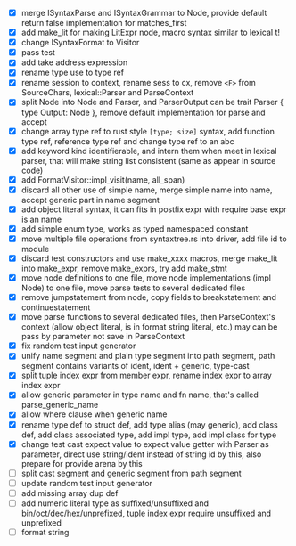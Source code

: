 
- [x] merge ISyntaxParse and ISyntaxGrammar to Node, provide default return false implementation for matches_first
- [x] add make_lit for making LitExpr node, macro syntax similar to lexical t!
- [x] change ISyntaxFormat to Visitor
- [x] pass test
- [x] add take address expression
- [x] rename type use to type ref
- [x] rename session to context, rename sess to cx, remove `<F>` from SourceChars, lexical::Parser and ParseContext
- [x] split Node into Node and Parser, and ParserOutput can be trait Parser { type Output: Node }, remove default implementation for parse and accept
- [x] change array type ref to rust style `[type; size]` syntax, add function type ref, reference type ref and change type ref to an abc
- [x] add keyword kind identifierable, and intern them when meet in lexical parser, that will make string list consistent (same as appear in source code)
- [x] add FormatVisitor::impl_visit(name, all_span)
- [x] discard all other use of simple name, merge simple name into name, accept generic part in name segment
- [x] add object literal syntax, it can fits in postfix expr with require base expr is an name
- [x] add simple enum type, works as typed namespaced constant
- [x] move multiple file operations from syntaxtree.rs into driver, add file id to module
- [x] discard test constructors and use make_xxxx macros, merge make_lit into make_expr, remove make_exprs, try add make_stmt
- [x] move node definitions to one file, move node implementations (impl Node) to one file, move parse tests to several dedicated files
- [x] remove jumpstatement from node, copy fields to breakstatement and continuestatement
- [x] move parse functions to several dedicated files, then ParseContext's context (allow object literal, is in format string literal, etc.) may can be pass by parameter not save in ParseContext
- [x] fix random test input generator
- [x] unify name segment and plain type segment into path segment, path segment contains variants of ident, ident + generic, type-cast
- [x] split tuple index expr from member expr, rename index expr to array index expr
- [x] allow generic parameter in type name and fn name, that's called parse_generic_name
- [x] allow where clause when generic name
- [x] rename type def to struct def, add type alias (may generic), add class def, add class associated type, add impl type, add impl class for type
- [x] change test cast expect value to expect value getter with Parser as parameter, direct use string/ident instead of string id by this, also prepare for provide arena by this
- [ ] split cast segment and generic segment from path segment
- [ ] update random test input generator
- [ ] add missing array dup def
- [ ] add numeric literal type as suffixed/unsuffixed and bin/oct/dec/hex/unprefixed, tuple index expr require unsuffixed and unprefixed
- [ ] format string
